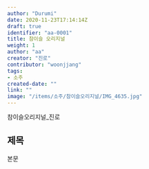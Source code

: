 ```yaml
---
author: "Durumi"
date: 2020-11-23T17:14:14Z
draft: true
identifier: "aa-0001"
title: 참이슬 오리지널
weight: 1
author: "aa"
creator: "진로"
contributor: "woonjjang"
tags:
- 소주
created-date: ""
link: ""
image: "/items/소주/참이슬오리지널/IMG_4635.jpg"
---
```


참이슬오리지널_진로
<!--more-->

## 제목

본문
